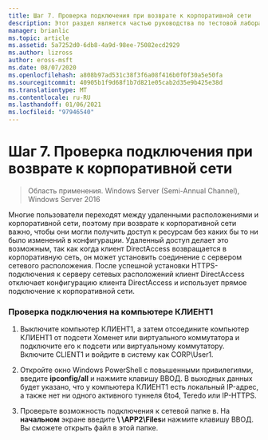 ```yaml
---
title: Шаг 7. Проверка подключения при возврате к корпоративной сети
description: Этот раздел является частью руководства по тестовой лаборатории. демонстрация DirectAccess в кластере с Windows NLB для Windows Server 2016
manager: brianlic
ms.topic: article
ms.assetid: 5a7252d0-6db8-4a9d-98ee-75082ecd2929
ms.author: lizross
author: eross-msft
ms.date: 08/07/2020
ms.openlocfilehash: a808b97ad531c38f3f6a08f416b0f0f30a5e50fa
ms.sourcegitcommit: 40905b1f9d68f1b7d821e05cab2d35e9b425e38d
ms.translationtype: MT
ms.contentlocale: ru-RU
ms.lasthandoff: 01/06/2021
ms.locfileid: "97946540"
---
```

# <a name="step-7-test-connectivity-when-returning-to-the-corpnet"></a>Шаг 7. Проверка подключения при возврате к корпоративной сети

>Область применения. Windows Server (Semi-Annual Channel), Windows Server 2016

Многие пользователи переходят между удаленными расположениями и корпоративной сети, поэтому при возврате к корпоративной сети важно, чтобы они могли получить доступ к ресурсам без каких бы то ни было изменений в конфигурации. Удаленный доступ делает это возможным, так как когда клиент DirectAccess возвращается в корпоративную сеть, он может установить соединение с сервером сетевого расположения. После успешной установки HTTPS-подключения к серверу сетевых расположений клиент DirectAccess отключает конфигурацию клиента DirectAccess и использует прямое подключение к корпоративной сети.

### <a name="test-connectivity-on-client1"></a>Проверка подключения на компьютере КЛИЕНТ1

1. Выключите компьютер КЛИЕНТ1, а затем отсоедините компьютер КЛИЕНТ1 от подсети Хоменет или виртуального коммутатора и подключите его к подсети или виртуальному коммутатору. Включите CLIENT1 и войдите в систему как CORP\User1.

2. Откройте окно Windows PowerShell с повышенными привилегиями, введите **ipconfig/all** и нажмите клавишу ВВОД. В выходных данных будет указано, что у компьютера КЛИЕНТ1 есть локальный IP-адрес, а также нет ни одного активного туннеля 6to4, Teredo или IP-HTTPS.

3. Проверьте возможность подключения к сетевой папке в. На **начальном** экране введите <strong> \\ \APP2\Files</strong>и нажмите клавишу ВВОД. Вы сможете открыть файл в этой папке.



